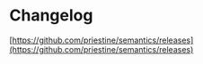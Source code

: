 # Changelog

[https://github.com/priestine/semantics/releases](https://github.com/priestine/semantics/releases)
